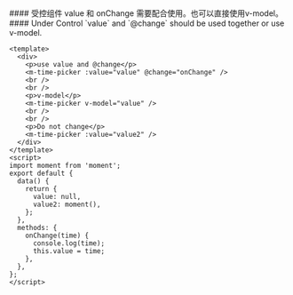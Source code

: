 <cn>
#### 受控组件
value 和 onChange 需要配合使用。也可以直接使用v-model。
</cn>

<us>
#### Under Control
`value` and `@change` should be used together or use v-model.
</us>

```vue
<template>
  <div>
    <p>use value and @change</p>
    <m-time-picker :value="value" @change="onChange" />
    <br />
    <br />
    <p>v-model</p>
    <m-time-picker v-model="value" />
    <br />
    <br />
    <p>Do not change</p>
    <m-time-picker :value="value2" />
  </div>
</template>
<script>
import moment from 'moment';
export default {
  data() {
    return {
      value: null,
      value2: moment(),
    };
  },
  methods: {
    onChange(time) {
      console.log(time);
      this.value = time;
    },
  },
};
</script>
```
